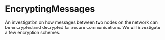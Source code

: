 # EncryptingMessages
An investigation on how messages between two nodes on the network can be encrypted and decrypted for secure communications. We will investigate a few encryption schemes.
